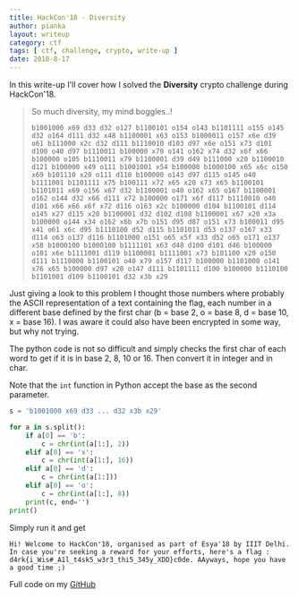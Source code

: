 ```yaml
---
title: HackCon'18 - Diversity
author: pianka
layout: writeup
category: ctf
tags: [ ctf, challenge, crypto, write-up ]
date: 2018-8-17
---
```


In this write-up I'll cover how I solved the **Diversity** crypto challenge during HackCon'18.

> So much diversity, my mind boggles..!
>
> `b1001000 x69 d33 d32 o127 b1100101 o154 o143 b1101111 o155 o145 d32 o164 d111 d32 x48 b1100001 x63 o153 b1000011 o157 x6e d39 o61 b111000 x2c d32 d111 b1110010 d103 d97 x6e o151 x73 d101 d100 o40 d97 b1110011 b100000 x70 o141 o162 x74 d32 x6f x66 b100000 o105 b1110011 x79 b1100001 d39 d49 b111000 x20 b1100010 d121 b100000 x49 o111 b1001001 x54 b100000 b1000100 x65 x6c o150 x69 b101110 x20 o111 d110 b100000 o143 d97 d115 o145 o40 b1111001 b1101111 x75 b100111 x72 x65 x20 x73 x65 b1100101 b1101011 x69 o156 x67 d32 b1100001 o40 o162 x65 o167 b1100001 o162 o144 d32 x66 d111 x72 b100000 o171 x6f d117 b1110010 o40 d101 x66 x66 x6f x72 d116 o163 x2c b100000 d104 b1100101 d114 o145 x27 d115 x20 b1100001 d32 d102 d108 b1100001 x67 x20 x3a b100000 o144 x34 o162 x6b x7b o151 d95 d87 o151 x73 b100011 d95 x41 o61 x6c d95 b1110100 d52 d115 b1101011 d53 o137 o167 x33 d114 o63 o137 d116 b1101000 o151 o65 x5f x33 d52 o65 o171 o137 x58 b1000100 b1000100 b1111101 x63 d48 d100 d101 d46 b100000 o101 x6e b1111001 d119 b1100001 b1111001 x73 b101100 x20 o150 d111 b1110000 b1100101 o40 x79 o157 d117 b100000 b1101000 o141 x76 x65 b100000 d97 x20 o147 d111 b1101111 d100 b100000 b1110100 b1101001 d109 b1100101 d32 x3b x29`

Just giving a look to this problem I thought those numbers where probably the ASCII representation of a text containing the flag, each number in a different base defined by the first char (b = base 2, o = base 8, d = base 10, x = base 16). I was aware it could also have been encrypted in some way, but why not trying.

The python code is not so difficult and simply checks the first char of each word to get if it is in base 2, 8, 10 or 16. Then convert it in integer and in char.

Note that the `int` function in Python accept the base as the second parameter.

```python
s = 'b1001000 x69 d33 ... d32 x3b x29'

for a in s.split():
    if a[0] == 'b':
        c = chr(int(a[1:], 2))
    elif a[0] == 'x':
        c = chr(int(a[1:], 16))
    elif a[0] == 'd':
        c = chr(int(a[1:]))
    elif a[0] == 'o':
        c = chr(int(a[1:], 8))
    print(c, end='')
print()
```

Simply run it and get

```console
Hi! Welcome to HackCon'18, organised as part of Esya'18 by IIIT Delhi. In case you're seeking a reward for your efforts, here's a flag : d4rk{i_Wis#_A1l_t4sk5_w3r3_thi5_345y_XDD}c0de. AAyways, hope you have a good time ;)
```

Full code on my [GitHub](https://github.com/LorenzoLeonardini/CTF-Solves/tree/master/HackCon2018/Diversity)
